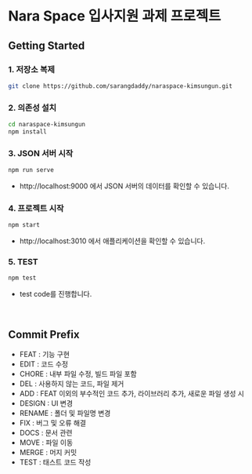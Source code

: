 # Nara Space 입사지원 과제 프로젝트

## Getting Started

### 1. 저장소 복제

```bash
git clone https://github.com/sarangdaddy/naraspace-kimsungun.git
```

### 2. 의존성 설치

```bash
cd naraspace-kimsungun
npm install
```

### 3. JSON 서버 시작

```bash
npm run serve
```

- http://localhost:9000 에서 JSON 서버의 데이터를 확인할 수 있습니다.

### 4. 프로젝트 시작

```bash
npm start
```

- http://localhost:3010 에서 애플리케이션을 확인할 수 있습니다.

### 5. TEST

```bash
npm test
```

- test code를 진행합니다.

</br>

## Commit Prefix

- FEAT : 기능 구현
- EDIT : 코드 수정
- CHORE : 내부 파일 수정, 빌드 파일 포함
- DEL : 사용하지 않는 코드, 파일 제거
- ADD : FEAT 이외의 부수적인 코드 추가, 라이브러리 추가, 새로운 파일 생성 시
- DESIGN : UI 변경
- RENAME : 폴더 및 파일명 변경
- FIX : 버그 및 오류 해결
- DOCS : 문서 관련
- MOVE : 파일 이동
- MERGE : 머지 커밋
- TEST : 태스트 코드 작성
